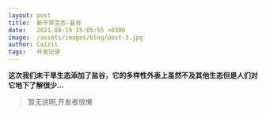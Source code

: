 ```yaml
---
layout: post
title:  新干旱生态-盐谷
date:   2021-08-19 15:05:55 +0300
image:  /assets/images/blog/post-3.jpg
author: Caizii
tags:   开发记录
---
```


**这次我们未干旱生态添加了盐谷，它的多样性外表上虽然不及其他生态但是人们对它地下了解很少...**

> 暂无说明,开发者很懒
